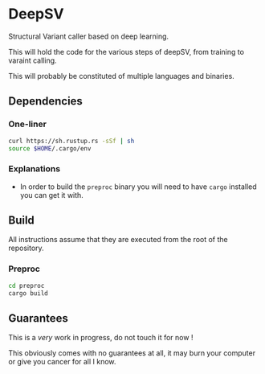 # DeepSV

Structural Variant caller based on deep learning.

This will hold the code for the various steps of deepSV, from training to varaint calling.

This will probably be constituted of multiple languages and binaries.

## Dependencies

### One-liner

```bash
curl https://sh.rustup.rs -sSf | sh
source $HOME/.cargo/env
```

### Explanations

- In order to build the `preproc` binary you will need to have `cargo` installed you can get it
  with.

## Build

All instructions assume that they are executed from the root of the repository.

### Preproc

```bash
cd preproc
cargo build
```

## Guarantees

This is a *very* work in progress, do not touch it for now !

This obviously comes with no guarantees at all, it may burn your computer or give you cancer for all
I know.
